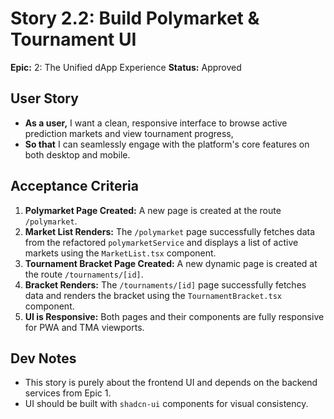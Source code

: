# Story 2.2: Build Polymarket & Tournament UI

**Epic:** 2: The Unified dApp Experience
**Status:** Approved

## User Story
- **As a user,** I want a clean, responsive interface to browse active prediction markets and view tournament progress,
- **So that** I can seamlessly engage with the platform's core features on both desktop and mobile.

## Acceptance Criteria
1.  **Polymarket Page Created:** A new page is created at the route `/polymarket`.
2.  **Market List Renders:** The `/polymarket` page successfully fetches data from the refactored `polymarketService` and displays a list of active markets using the `MarketList.tsx` component.
3.  **Tournament Bracket Page Created:** A new dynamic page is created at the route `/tournaments/[id]`.
4.  **Bracket Renders:** The `/tournaments/[id]` page successfully fetches data and renders the bracket using the `TournamentBracket.tsx` component.
5.  **UI is Responsive:** Both pages and their components are fully responsive for PWA and TMA viewports.

## Dev Notes
- This story is purely about the frontend UI and depends on the backend services from Epic 1.
- UI should be built with `shadcn-ui` components for visual consistency.
